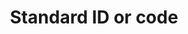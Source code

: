 ---
title: 'Standard ID or code'
field: 'is.identifier.standardCode'
slug: 'is-identifier-standardcode'
description: 'Official code describing or assigned to a standard'
comment: 'For example "FSC-DIR-40-004".'
required: False
module: 'Scope'
cluster: 'Global'
policy: 'Free value. Repeat values.'
layout: 'home'
---